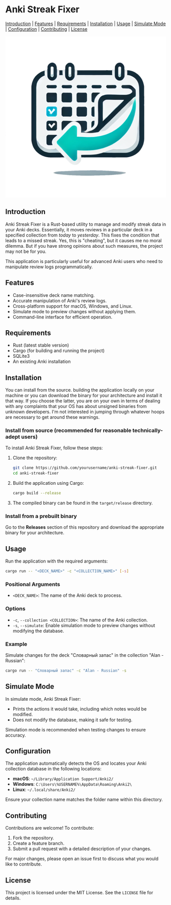 # Anki Streak Fixer

[Introduction](#introduction) | [Features](#features) | [Requirements](#requirements) | [Installation](#installation) | [Usage](#usage) | [Simulate Mode](#simulate-mode) | [Configuration](#configuration) | [Contributing](#contributing) | [License](#license)

![Anki Streak Fixer Logo](./img/logo.png)

## Introduction
Anki Streak Fixer is a Rust-based utility to manage and modify streak data in your Anki decks. Essentially, it moves reviews in a particular deck in a specified collection from _today_ to _yesterday_. This fixes the condition that leads to a missed streak. Yes, this is "cheating", but it causes me no moral dilemma. But if you have strong opinions about such measures, the project may not be for you.

This application is particularly useful for advanced Anki users who need to manipulate review logs programmatically.

## Features
- Case-insensitive deck name matching.
- Accurate manipulation of Anki's review logs.
- Cross-platform support for macOS, Windows, and Linux.
- Simulate mode to preview changes without applying them.
- Command-line interface for efficient operation.

## Requirements
- Rust (latest stable version)
- Cargo (for building and running the project)
- SQLite3
- An existing Anki installation

## Installation

You can install from the source. building the application locally on your machine or you can download the binary for your architecture and install it that way. If you choose the latter, you are on your own in terms of dealing with any complaints that your OS has about unsigned binaries from unknown developers. I'm not interested in jumping through whatever hoops are necessary to get around these warnings.

### Install from source (recommended for reasonable technically-adept users)

To install Anki Streak Fixer, follow these steps:

1. Clone the repository:
   ```bash
   git clone https://github.com/yourusername/anki-streak-fixer.git
   cd anki-streak-fixer
   ```

2. Build the application using Cargo:
   ```bash
   cargo build --release
   ```

3. The compiled binary can be found in the `target/release` directory.

### Install from a prebuilt binary

Go to the **Releases** section of this repository and download the appropriate binary for your architecture.
## Usage
Run the application with the required arguments:

```bash
cargo run -- "<DECK_NAME>" -c "<COLLECTION_NAME>" [-s]
```

### Positional Arguments
- `<DECK_NAME>`: The name of the Anki deck to process.

### Options
- `-c`, `--collection <COLLECTION>`: The name of the Anki collection.
- `-s`, `--simulate`: Enable simulation mode to preview changes without modifying the database.

### Example
Simulate changes for the deck "Словарный запас" in the collection "Alan - Russian":

```bash
cargo run -- "Словарный запас" -c "Alan - Russian" -s
```

## Simulate Mode
In simulate mode, Anki Streak Fixer:
- Prints the actions it would take, including which notes would be modified.
- Does not modify the database, making it safe for testing.

Simulation mode is recommended when testing changes to ensure accuracy.

## Configuration
The application automatically detects the OS and locates your Anki collection database in the following locations:
- **macOS**: `~/Library/Application Support/Anki2/`
- **Windows**: `C:\Users\%USERNAME%\AppData\Roaming\Anki2\`
- **Linux**: `~/.local/share/Anki2/`

Ensure your collection name matches the folder name within this directory.

## Contributing
Contributions are welcome! To contribute:
1. Fork the repository.
2. Create a feature branch.
3. Submit a pull request with a detailed description of your changes.

For major changes, please open an issue first to discuss what you would like to contribute.

## License
This project is licensed under the MIT License. See the `LICENSE` file for details.


